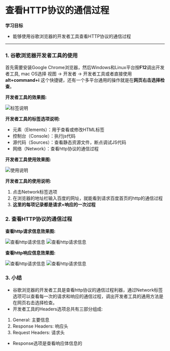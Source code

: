 # 查看HTTP协议的通信过程

**学习目标**

* 能够使用谷歌浏览器的开发者工具查看HTTP协议的通信过程

---

### 1. 谷歌浏览器开发者工具的使用

首先需要安装Google Chrome浏览器，然后Windows和Linux平台按**F12**调出开发者工具, mac OS选择 视图 -> 开发者 -> 开发者工具或者直接使用 **alt+command+i** 这个快捷键，还有一个多平台通用的操作就是在**网页右击选择检查**。

**开发者工具的效果图:**

![标签说明](/http/imgs/通信过程-1.png)

**开发者工具的标签选项说明:**

* 元素（Elements）：用于查看或修改HTML标签
* 控制台（Console）：执行js代码
* 源代码（Sources）：查看静态资源文件，断点调试JS代码
* 网络（Network）：查看http协议的通信过程

**开发者工具使用效果图:**

![使用说明](/http/imgs/通信过程-2.png)

**开发者工具的使用说明:**

1. 点击Network标签选项
2. 在浏览器的地址栏输入百度的网址，就能看到请求百度首页的http的通信过程
3. **这里的每项记录都是请求+响应的一次过程**


### 2. 查看HTTP协议的通信过程

**查看http请求信息效果图:**

![查看http请求信息](/http/imgs/通信过程-3.png)
![查看http请求信息](/http/imgs/通信过程-4.png)

**查看http响应信息效果图:**

![查看http请求信息](/http/imgs/通信过程-5.png)
![查看http请求信息](/http/imgs/通信过程-6.png)

### 3. 小结

* 谷歌浏览器的开发者工具是查看http协议的通信过程利器，通过Network标签选项可以查看每一次的请求和响应的通信过程，调出开发者工具的通用方法是在网页右击选择检查。
* 开发者工具的Headers选项总共有三部分组成:
 1. General: 主要信息
 2. Response Headers: 响应头
 3. Request Headers: 请求头
* Response选项是查看响应体信息的






